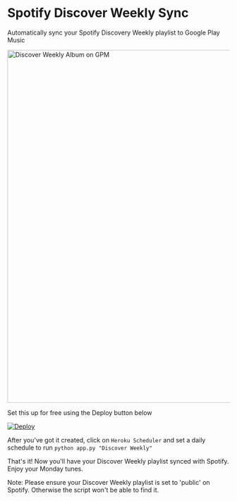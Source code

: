 # Spotify Discover Weekly Sync
Automatically sync your Spotify Discovery Weekly playlist to Google Play Music

<img src="https://dl.dropboxusercontent.com/s/i6dhb16sim6ge0d/Screenshot%202018-03-17%2010.19.05.png?dl=0" width="800" alt="Discover Weekly Album on GPM" />

Set this up for free using the Deploy button below

<a href="https://heroku.com/deploy">
  <img src="https://www.herokucdn.com/deploy/button.svg" target="_blank" alt="Deploy">
</a>

After you've got it created, click on `Heroku Scheduler` and set a daily schedule to run `python app.py "Discover Weekly"`

That's it! Now you'll have your Discover Weekly playlist synced with Spotify. Enjoy your Monday tunes.

Note: Please ensure your Discover Weekly playlist is set to 'public' on Spotify. Otherwise the script won't be able to find it.
